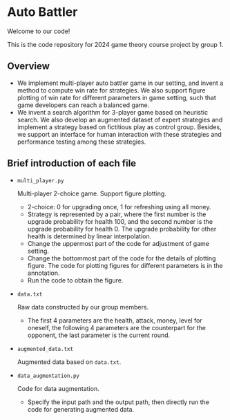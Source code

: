 # Auto Battler
Welcome to our code!

This is the code repository for 2024 game theory course project by group 1.

## Overview

- We implement multi-player auto battler game in our setting, and invent a method to compute win rate for strategies. We also support figure plotting of win rate for different parameters in game setting, such that game developers can reach a balanced game.
- We invent a search algorithm for 3-player game based on heuristic search. We also develop an augmented dataset of expert strategies and implement a strategy based on fictitious play as control group. Besides, we support an interface for human interaction with these strategies and performance testing among these strategies.

## Brief introduction of each file

- `multi_player.py` 

  Multi-player 2-choice game. Support figure plotting.

  - 2-choice: 0 for upgrading once, 1 for refreshing using all money.
  - Strategy is represented by a pair, where the first number is the upgrade probability for health 100, and the second number is the upgrade probability for health 0. The upgrade probability for other health is determined by linear interpolation.
  - Change the uppermost part of the code for adjustment of game setting.
  - Change the bottommost part of the code for the details of plotting figure. The code for plotting figures for different parameters is in the annotation.
  - Run the code to obtain the figure.

- `data.txt` 

  Raw data constructed by our group members.

  - The first 4 parameters are the health, attack, money, level for oneself, the following 4 parameters are the counterpart for the opponent, the last parameter is the current round.

- `augmented_data.txt` 

  Augmented data based on `data.txt`.

- `data_augmentation.py`

  Code for data augmentation.

  - Specify the input path and the output path, then directly run the code for generating augmented data.
